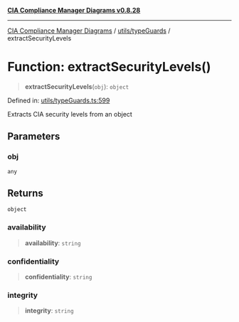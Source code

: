 [**CIA Compliance Manager Diagrams v0.8.28**](../../../README.md)

***

[CIA Compliance Manager Diagrams](../../../modules.md) / [utils/typeGuards](../README.md) / extractSecurityLevels

# Function: extractSecurityLevels()

> **extractSecurityLevels**(`obj`): `object`

Defined in: [utils/typeGuards.ts:599](https://github.com/Hack23/cia-compliance-manager/blob/7619f76b35999bc4eb3f6ff6c1e77c13be78f250/src/utils/typeGuards.ts#L599)

Extracts CIA security levels from an object

## Parameters

### obj

`any`

## Returns

`object`

### availability

> **availability**: `string`

### confidentiality

> **confidentiality**: `string`

### integrity

> **integrity**: `string`
